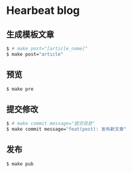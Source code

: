 # Hearbeat blog

## 生成模板文章

```zsh
$ # make post="[article_name]"
$ make post="article"
```

## 预览

```zsh
$ make pre
```

## 提交修改

```zsh
$ # make commit message="提交信息"
$ make commit message="feat(post): 发布新文章"
```

## 发布

```zsh
$ make pub
```